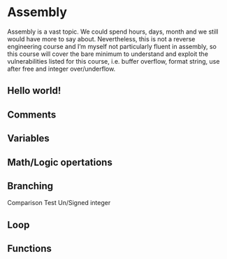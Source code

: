 # Assembly

Assembly is a vast topic. We could spend hours, days, month and we still would have more to say about. Nevertheless, this is not a reverse engineering course and I’m myself not particularly fluent in assembly, so this course will cover the bare minimum to understand and exploit the vulnerabilities listed for this course, i.e. buffer overflow, format string, use after free and integer over/underflow.

## Hello world!

## Comments

## Variables

## Math/Logic opertations

## Branching

Comparison Test Un/Signed integer

## Loop

## Functions

